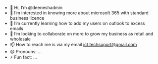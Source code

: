- 👋 Hi, I’m @deeneshadmin
- 👀 I’m interested in knowing more about microsoft 365 with standard business licence
- 🌱 I’m currently learning how to add my users on outlook to excess emails
- 💞️ I’m looking to collaborate on more to grow my business as retail and wholesale
- 📫 How to reach me is via my email ict.techsuport@gmail.com
- 😄 Pronouns: ...
- ⚡ Fun fact: ...

<!---
deeneshadmin/deeneshadmin is a ✨ special ✨ repository because its `README.md` (this file) appears on your GitHub profile.
You can click the Preview link to take a look at your changes.
--->

